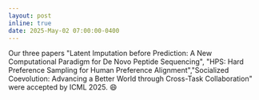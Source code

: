 ```yaml
---
layout: post
inline: true
date: 2025-May-02 07:00:00-0400
---
```


Our three papers "Latent Imputation before Prediction: A New Computational Paradigm for De Novo Peptide Sequencing", "HPS: Hard Preference Sampling for Human Preference Alignment","Socialized Coevolution: Advancing a Better World through Cross-Task Collaboration"  were accepted by ICML 2025.
:smile: 

